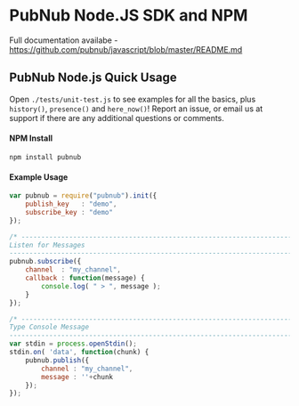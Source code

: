 # PubNub Node.JS SDK and NPM

Full documentation availabe - https://github.com/pubnub/javascript/blob/master/README.md

## PubNub Node.js Quick Usage

Open `./tests/unit-test.js` to see examples for all the basics,
plus `history()`, `presence()` and `here_now()`! 
Report an issue, or email us at support if there are any
additional questions or comments.

#### NPM Install

```
npm install pubnub
```

#### Example Usage

```javascript
var pubnub = require("pubnub").init({
    publish_key   : "demo",
    subscribe_key : "demo"
});

/* ---------------------------------------------------------------------------
Listen for Messages
--------------------------------------------------------------------------- */
pubnub.subscribe({
    channel  : "my_channel",
    callback : function(message) {
        console.log( " > ", message );
    }
});

/* ---------------------------------------------------------------------------
Type Console Message
--------------------------------------------------------------------------- */
var stdin = process.openStdin();
stdin.on( 'data', function(chunk) {
    pubnub.publish({
        channel : "my_channel",
        message : ''+chunk
    });
});
```
